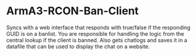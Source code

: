 # ArmA3-RCON-Ban-Client
Syncs with a web interface that responds with true/false if the responding GUID is on a banlist. You are responsible for handling the logic from the central lookup if the client is banned.
Also gets chatlogs and saves it in a datafile that can be used to display the chat on a website.
